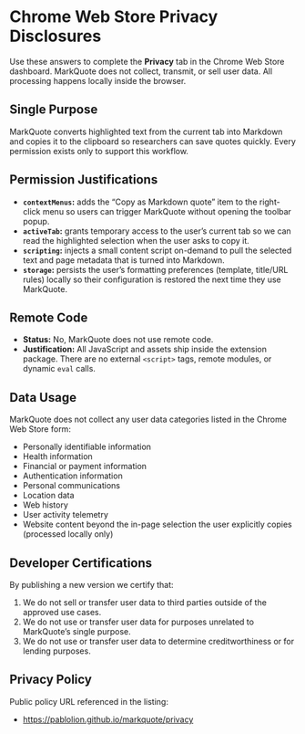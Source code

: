# Chrome Web Store Privacy Disclosures

Use these answers to complete the **Privacy** tab in the Chrome Web Store dashboard. MarkQuote does
not collect, transmit, or sell user data. All processing happens locally inside the browser.

## Single Purpose

MarkQuote converts highlighted text from the current tab into Markdown and copies it to the clipboard
so researchers can save quotes quickly. Every permission exists only to support this workflow.

## Permission Justifications

- **`contextMenus`:** adds the “Copy as Markdown quote” item to the right-click menu so users can trigger MarkQuote without opening the toolbar popup.
- **`activeTab`:** grants temporary access to the user’s current tab so we can read the highlighted selection when the user asks to copy it.
- **`scripting`:** injects a small content script on-demand to pull the selected text and page metadata that is turned into Markdown.
- **`storage`:** persists the user’s formatting preferences (template, title/URL rules) locally so their configuration is restored the next time they use MarkQuote.

## Remote Code

- **Status:** No, MarkQuote does not use remote code.
- **Justification:** All JavaScript and assets ship inside the extension package. There are no external `<script>` tags, remote modules, or dynamic `eval` calls.

## Data Usage

MarkQuote does not collect any user data categories listed in the Chrome Web Store form:

- Personally identifiable information
- Health information
- Financial or payment information
- Authentication information
- Personal communications
- Location data
- Web history
- User activity telemetry
- Website content beyond the in-page selection the user explicitly copies (processed locally only)

## Developer Certifications

By publishing a new version we certify that:

1. We do not sell or transfer user data to third parties outside of the approved use cases.
2. We do not use or transfer user data for purposes unrelated to MarkQuote’s single purpose.
3. We do not use or transfer user data to determine creditworthiness or for lending purposes.

## Privacy Policy

Public policy URL referenced in the listing:

- <https://pablolion.github.io/markquote/privacy>
